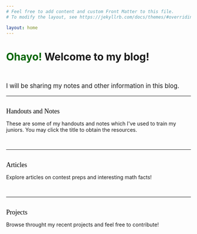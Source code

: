 ```yaml
---
# Feel free to add content and custom Front Matter to this file.
# To modify the layout, see https://jekyllrb.com/docs/themes/#overriding-theme-defaults

layout: home
---
```


<style>
a:link, a:visited{
  color: black;
  text-decoration: none;
}
a:hover {
  color: orange;
  text-decoration: none;
}
a:active {
    color: red !important;
}
</style>

<script>
  function swap(){
    var x = document.getElementById("thello");
    if (x.innerHTML == 'Ohayo!') {
      x.innerHTML = '你好！';
    } else if (x.innerHTML == '你好！') {
      x.innerHTML = 'Hola!';
    } else if (x.innerHTML == 'Hola!') {
      x.innerHTML = 'Xin chào!';
    } else if (x.innerHTML == 'Xin chào!') {
      x.innerHTML = 'สวัสดี!';
    } else if (x.innerHTML == 'สวัสดี!') {
      x.innerHTML = 'Bonjour!';
    } else if (x.innerHTML == 'Bonjour!') {
      x.innerHTML = 'नमस्ते!';
    } else if (x.innerHTML == 'नमस्ते!') {
      x.innerHTML = 'こんにちは!';
    } else if (x.innerHTML == 'こんにちは!') {
      x.innerHTML = 'Ciao!';
    } else if (x.innerHTML == 'Ciao!') {
      x.innerHTML = 'வணக்கம்!';
    } else if (x.innerHTML == 'வணக்கம்!') {
      x.innerHTML = '안녕하세요!';
    } else if (x.innerHTML == '안녕하세요!') {
      x.innerHTML = 'привет!';
    } else if (x.innerHTML == 'привет!') {
      x.innerHTML = 'ہیلو!';
    } else if (x.innerHTML == 'ہیلو!') {
      x.innerHTML = 'Ohayo!';
    }
  }
</script>

<head>
<h1>
  <span style="color:darkgreen" onmouseover="swap()" id="thello">Ohayo!</span> Welcome to my blog!
</h1>
</head>


<body>
<br />
<p style="font-size:larger">
    I will be sharing my notes and other information in this blog.
</p>
<hr />
<br />
<a href="/main_pages/Handouts.html" style="font-family:Verdana;font-size:large" >Handouts and Notes</a>
<p>
    These are some of my handouts and notes which I've used to train my juniors. You may click the title to obtain the resources. 
</p>
<br />
<hr />
<br />
<a href="/main_pages/Articles.html" style="font-family:Verdana;font-size:large">Articles</a>
<p>
    Explore articles on contest preps and interesting math facts!
</p>
<br />
<hr />
<br />
<a href="/main_pages/Projects.html" style="font-family:Verdana;font-size:large;text-decoration:none">Projects</a>
<p>
    Browse throught my recent projects and feel free to contribute!
</p>
<br />

</body>
